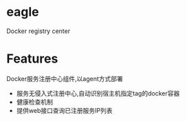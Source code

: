# eagle
Docker registry center

# Features
Docker服务注册中心组件,以agent方式部署
- 服务无侵入式注册中心,自动识别宿主机指定tag的docker容器
- 健康检查机制
- 提供web接口查询已注册服务IP列表
